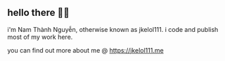 ## hello there 👋🏼

i'm Nam Thành Nguyễn, otherwise known as jkelol111. i code and publish most of my work here.

you can find out more about me @ https://jkelol111.me
